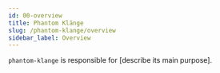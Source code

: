 ```yaml
---
id: 00-overview
title: Phantom Klänge
slug: /phantom-klange/overview
sidebar_label: Overview
---
```


`phantom-klange` is responsible for [describe its main purpose].
